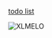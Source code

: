 [todo list](https://github.com/ToastEnergy/blog/projects/1)

![XLMELO](https://cdn.discordapp.com/attachments/870432557949419570/990640998214422528/Giorgio_casavola_letteralmente.png)
